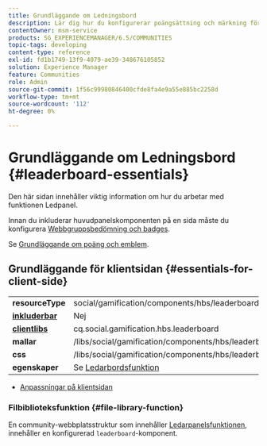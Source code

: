```yaml
---
title: Grundläggande om Ledningsbord
description: Lär dig hur du konfigurerar poängsättning och märkning för communityn så att du kan arbeta med komponenten Ledpanel i Adobe Experience Manager Communities.
contentOwner: msm-service
products: SG_EXPERIENCEMANAGER/6.5/COMMUNITIES
topic-tags: developing
content-type: reference
exl-id: fd1b1749-13f9-4079-ae39-348676105852
solution: Experience Manager
feature: Communities
role: Admin
source-git-commit: 1f56c99980846400cfde8fa4e9a55e885bc2258d
workflow-type: tm+mt
source-wordcount: '112'
ht-degree: 0%

---
```


# Grundläggande om Ledningsbord {#leaderboard-essentials}

Den här sidan innehåller viktig information om hur du arbetar med funktionen Ledpanel.

Innan du inkluderar huvudpanelskomponenten på en sida måste du konfigurera [Webbgruppsbedömning och badges](implementing-scoring.md).

Se [Grundläggande om poäng och emblem](configure-scoring.md).

## Grundläggande för klientsidan {#essentials-for-client-side}

<table>
 <tbody>
  <tr>
   <td> <strong>resourceType</strong></td>
   <td>social/gamification/components/hbs/leaderboard</td>
  </tr>
  <tr>
   <td> <a href="scf.md#add-or-include-a-communities-component"><strong>inkluderbar</strong></a></td>
   <td>Nej</td>
  </tr>
  <tr>
   <td> <a href="clientlibs.md"><strong>clientlibs</strong></a></td>
   <td>cq.social.gamification.hbs.leaderboard</td>
  </tr>
  <tr>
   <td> <strong>mallar</strong></td>
   <td> /libs/social/gamification/components/hbs/leaderboard/leaderboard.hbs<br /> </td>
  </tr>
  <tr>
   <td> <strong>css</strong></td>
   <td> /libs/social/gamification/components/hbs/leaderboard/clientlibs/leaderboard.css</td>
  </tr>
  <tr>
   <td><strong> egenskaper</strong></td>
   <td>Se <a href="enabling-leaderboard.md">Ledarbordsfunktion</a></td>
  </tr>
 </tbody>
</table>

* [Anpassningar på klientsidan](client-customize.md)

### Filbiblioteksfunktion {#file-library-function}

En community-webbplatsstruktur som innehåller [Ledarpanelsfunktionen](functions.md#leaderboard-function), innehåller en konfigurerad `leaderboard`-komponent.

